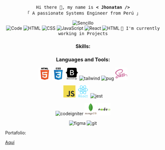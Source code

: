 <p align="center">
  <samp>
    Hi there 👋, my name is <b> < Jhonatan /> </b>
    <br>
    「 A passionate Systems Engineer from Perú 」
  </samp>
</p>

<p align="center">
  <img alt="Sencillo" src="https://img.shields.io/badge/-Sencillo-f8cd50?style=flat-square&logo=Plex&logoColor=white">
  <br>

  <img alt="Code" src="https://img.shields.io/badge/-code-000000?style=flat-square&logo=Plex&logoColor=white">
  <img alt="HTML" src="https://img.shields.io/badge/-HTML-E34F26?style=flat-square&logo=HTML5&logoColor=white">
  <img alt="CSS" src="https://img.shields.io/badge/-CSS-1572B6?style=flat-square&logo=CSS3&logoColor=white">
  <img alt="JavaScript" src="https://img.shields.io/badge/-React-F7DF1E?style=flat-square&logo=React&logoColor=white">
  
  <img alt="React" src="https://img.shields.io/badge/-HTML-E34F26?style=flat-square&logo=HTML5&logoColor=white">
  <img alt="HTML" src="https://img.shields.io/badge/-HTML-E34F26?style=flat-square&logo=HTML5&logoColor=white">
  
  <samp>
     🔭 I'm currently working in Projects
  </samp>
</p>



<h3 align="center">Skills: </h3>
<p align="center">
</p>
<h3 align="center">Languages and Tools:</h3>
<p align="center">
    <img src="https://raw.githubusercontent.com/devicons/devicon/master/icons/html5/html5-original-wordmark.svg" alt="html5" width="40" height="40" />
    <img src="https://raw.githubusercontent.com/devicons/devicon/master/icons/css3/css3-original-wordmark.svg" alt="css3" width="40" height="40" />
    <img src="https://raw.githubusercontent.com/devicons/devicon/master/icons/bootstrap/bootstrap-plain-wordmark.svg"alt="bootstrap" width="40" height="40" />
    <img src="https://www.vectorlogo.zone/logos/tailwindcss/tailwindcss-icon.svg" alt="tailwind" width="40" height="40" />
    <img src="https://cdn.worldvectorlogo.com/logos/pug.svg" alt="pug" width="40" height="40" />
    <img src="https://raw.githubusercontent.com/devicons/devicon/master/icons/sass/sass-original.svg" alt="sass" width="40" height="40" />
</p>


<p align="center">
    <img src="https://raw.githubusercontent.com/devicons/devicon/master/icons/javascript/javascript-original.svg" alt="javascript" width="40" height="40" />
    <img src="https://raw.githubusercontent.com/devicons/devicon/master/icons/react/react-original-wordmark.svg" alt="react" width="40" height="40" />
    <img src="https://www.vectorlogo.zone/logos/jestjsio/jestjsio-icon.svg" alt="jest" width="40" height="40" />
</p>



<p align="center">
    <img src="https://cdn.worldvectorlogo.com/logos/codeigniter.svg" alt="codeigniter" width="40" height="40" />
    <img src="https://raw.githubusercontent.com/devicons/devicon/master/icons/mongodb/mongodb-original-wordmark.svg" alt="mongodb" width="40" height="40" />
    <img src="https://raw.githubusercontent.com/devicons/devicon/master/icons/nodejs/nodejs-original-wordmark.svg" alt="nodejs" width="40" height="40" />
</p>


<p align="center">
    <img src="https://www.vectorlogo.zone/logos/figma/figma-icon.svg" alt="figma" width="40" height="40" />
    <img src="https://www.vectorlogo.zone/logos/git-scm/git-scm-icon.svg" alt="git" width="40" height="40" />
</p>


<p align="center">
    <p>Portafolio:</p>
    <p><a href="https://jhonatanwaltersen.github.io/portafolio/"></> Aquí</p>
</p>


